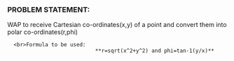 ### PROBLEM STATEMENT:

WAP to receive Cartesian co-ordinates(x,y) of a point and convert them into polar co-ordinates(r,phi)
      
      <br>Formula to be used:
                                **r=sqrt(x^2+y^2) and phi=tan-1(y/x)**
